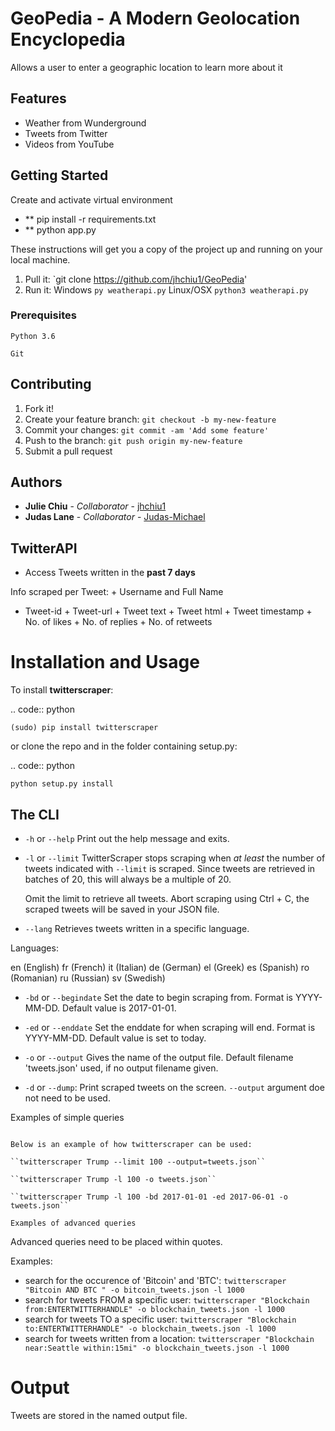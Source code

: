 # GeoPedia - A Modern Geolocation Encyclopedia

Allows a user to enter a geographic location to learn more about it

## Features

* Weather from Wunderground
* Tweets from Twitter
* Videos from YouTube


## Getting Started

Create and activate virtual environment

* ** pip install -r requirements.txt
* ** python app.py


These instructions will get you a copy of the project up and running on your local machine.

1. Pull it: `git clone https://github.com/jhchiu1/GeoPedia'
2. Run it: Windows `py weatherapi.py` Linux/OSX `python3 weatherapi.py`


### Prerequisites

```
Python 3.6
```
```
Git
```

## Contributing

1. Fork it!
2. Create your feature branch: `git checkout -b my-new-feature`
3. Commit your changes: `git commit -am 'Add some feature'`
4. Push to the branch: `git push origin my-new-feature`
5. Submit a pull request 

## Authors

* **Julie Chiu** - *Collaborator* - [jhchiu1](https://github.com/jhchiu1)
* **Judas Lane** - *Collaborator* - [Judas-Michael](https://github.com/Judas-Michael)


## TwitterAPI

- Access Tweets written in the **past 7 days**

Info scraped per Tweet: + Username and Full Name
+ Tweet-id + Tweet-url + Tweet text + Tweet html + Tweet timestamp + No. of likes +
No. of replies + No. of retweets

Installation and Usage
=========================

To install **twitterscraper**:

.. code:: python

    (sudo) pip install twitterscraper

or clone the repo and in the folder containing setup.py:

.. code:: python

    python setup.py install

The CLI
-----------

-  ``-h`` or ``--help`` Print out the help message and exits.

-  ``-l`` or ``--limit`` TwitterScraper stops scraping when *at least*
   the number of tweets indicated with ``--limit`` is scraped. Since
   tweets are retrieved in batches of 20, this will always be a multiple
   of 20.

   Omit the limit to retrieve all tweets. Abort scraping using Ctrl + C,
   the scraped tweets will be saved in your JSON file.

-  ``--lang`` Retrieves tweets written in a specific language. 

Languages: 

en (English)
fr (French)
it (Italian)
de (German)
el (Greek)
es (Spanish)
ro (Romanian)
ru (Russian)
sv (Swedish)

-  ``-bd`` or ``--begindate`` Set the date to begin scraping from.
   Format is YYYY-MM-DD. Default value is 2017-01-01.

-  ``-ed`` or ``--enddate`` Set the enddate for when scraping will end. Format is YYYY-MM-DD. Default value is set to today.

-  ``-o`` or ``--output`` Gives the name of the output file. Default filename 'tweets.json' used, if no
   output filename given.

-  ``-d`` or ``--dump``: Print scraped tweets on the screen. ``--output`` argument doe not need to be used.

Examples of simple queries
~~~~~~~~~~~~~~~~~~~~~~~~~~~~~~~~

Below is an example of how twitterscraper can be used:

``twitterscraper Trump --limit 100 --output=tweets.json``

``twitterscraper Trump -l 100 -o tweets.json``

``twitterscraper Trump -l 100 -bd 2017-01-01 -ed 2017-06-01 -o tweets.json``

Examples of advanced queries
~~~~~~~~~~~~~~~~~~~~~~~~~~~~~~~~~~

Advanced queries need to be placed within quotes.

Examples:

-  search for the occurence of 'Bitcoin' and 'BTC':
   ``twitterscraper "Bitcoin AND BTC " -o bitcoin_tweets.json -l 1000``
-  search for tweets FROM a specific user:
   ``twitterscraper "Blockchain from:ENTERTWITTERHANDLE" -o blockchain_tweets.json -l 1000``
-  search for tweets TO a specific user:
   ``twitterscraper "Blockchain to:ENTERTWITTERHANDLE" -o blockchain_tweets.json -l 1000``
-  search for tweets written from a location:
   ``twitterscraper "Blockchain near:Seattle within:15mi" -o blockchain_tweets.json -l 1000``

Output
=========

Tweets are stored in the named output file. 